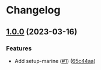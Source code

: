 # Changelog

## [1.0.0](https://github.com/fluencelabs/setup-marine/compare/setup-marine-v0.1.0...setup-marine-v1.0.0) (2023-03-16)


### Features

* Add setup-marine ([#1](https://github.com/fluencelabs/setup-marine/issues/1)) ([65c44aa](https://github.com/fluencelabs/setup-marine/commit/65c44aaf8ee123124c4eb38aea46a824ea98b517))
